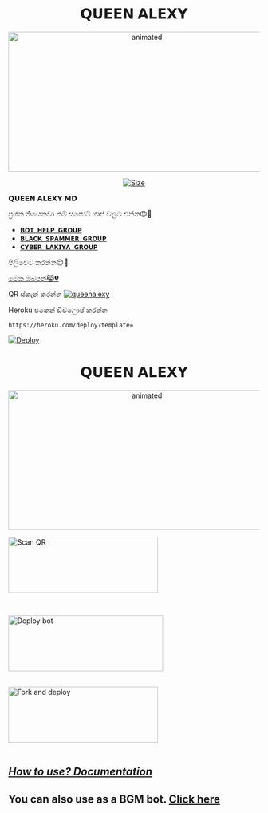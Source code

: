 

<h1 align="center">𝗤𝗨𝗘𝗘𝗡 𝗔𝗟𝗘𝗫𝗬<br></h1>
<p align="center">
<img src="https://telegra.ph/file/7fbb8d33bd45e3eb8e767.jpg" alt="animated" width="540" height="280" />
</p>


<p align="center">
<a href="https://youtube.com/channel/UC-mNijHCmIVmPh-6hnvxzZQ"><img title="Size" src="https://img.shields.io/badge/Tutorial-Video-green"></a>
</p>


𝗤𝗨𝗘𝗘𝗡 𝗔𝗟𝗘𝗫𝗬 𝗠𝗗


ප්‍රශ්න තියෙනවා නම් සපොට් ගෘප් වලට එන්න😌💯

- [`𝗕𝗢𝗧 𝗛𝗘𝗟𝗣 𝗚𝗥𝗢𝗨𝗣`](https://chat.whatsapp.com/GpwWzOIvKCv3IP7wHphBHo)
- [`𝗕𝗟𝗔𝗖𝗞 𝗦𝗣𝗔𝗠𝗠𝗘𝗥 𝗚𝗥𝗢𝗨𝗣`](https://chat.whatsapp.com/CNGIkEweBlZ40iDB070hFS)
- [`𝗖𝗬𝗕𝗘𝗥 𝗟𝗔𝗞𝗜𝗬𝗔 𝗚𝗥𝗢𝗨𝗣`](https://chat.whatsapp.com/EcycNbJFCVT5ZsG9xIGkqd)

පිලිවෙට කරන්න😌💯

[මෙක ඔබපන්😹💔](https://github.com/DGXeon/CheemsBot-MD4/fork)

QR ස්කැන් කරන්න
[![queenalexy](https://repl.it/badge/github/quiec/whatsasena)](https://replit.com/@DGXeon/Cheems-Bot-Multi-Device-Qr-Code-Generator?output%20only=1&lite=1#index.js)


Heroku එකෙන් ඩිවලොප් කරන්න

```
https://heroku.com/deploy?template=
```

[![Deploy](https://www.herokucdn.com/deploy/button.svg)](https://heroku.com/deploy?template=https://github.com/DGXeon/CheemsBot-MD4/)

<h1 align="center">𝗤𝗨𝗘𝗘𝗡 𝗔𝗟𝗘𝗫𝗬<br></h1>
<p align="center">
<img src="https://telegra.ph/file/7fbb8d33bd45e3eb8e767.jpg" alt="animated" width="540" height="280" />
</p>

<a href="https://raganork.souravkl11.xyz/"><img align="center" src="https://i.imgur.com/lLgFrTQ.png" alt="Scan QR" height="112" width="300" /></a>
<br>
<div>
<br>
  
<a href="https://raganork-network.vercel.app/api/deploy-md" target="blank"><img align="center" src="https://i.imgur.com/gtK4XLX.png" alt="Deploy bot" height="112" width="310" /></a>
  <div>
<br>
<a href="https://github.com/raganork-ind/whatsapp-bot/fork"><img align="center" src="https://i.imgur.com/rM1IC4u.png" alt="Fork and deploy" height="112" width="300" /></a>
<div>
  <br>

## _[How to use? Documentation](https://github.com/souravkl11/raganork-md/wiki/Raganork-Documentation)_

## You can also use as a BGM bot. [Click here](https://github.com/souravkl11/raganork-md/wiki/Docs#how-to-set-up-bgm-bot)
